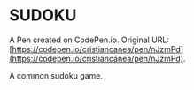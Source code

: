 # SUDOKU

A Pen created on CodePen.io. Original URL: [https://codepen.io/cristiancanea/pen/nJzmPd](https://codepen.io/cristiancanea/pen/nJzmPd).

A common sudoku game.